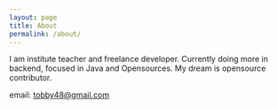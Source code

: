 ```yaml
---
layout: page
title: About
permalink: /about/
---
```


I am institute teacher and freelance developer. Currently doing more in backend, focused in Java and Opensources.
My dream is opensource contributor.

email: tobby48@gmail.com
